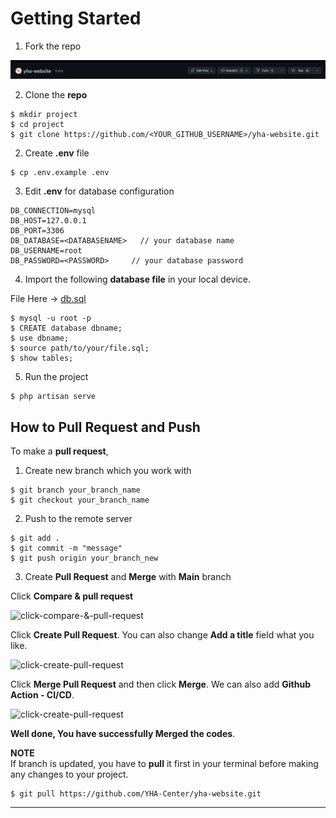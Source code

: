 # Getting Started

1. Fork the repo

![click-fork-button](../public/image/guide/click-fork-button.jpg)

2. Clone the **repo**

```shell
$ mkdir project
$ cd project
$ git clone https://github.com/<YOUR_GITHUB_USERNAME>/yha-website.git
```

2. Create **.env** file

```shell
$ cp .env.example .env
```

3. Edit **.env** for database configuration

```env
DB_CONNECTION=mysql
DB_HOST=127.0.0.1
DB_PORT=3306
DB_DATABASE=<DATABASENAME>   // your database name
DB_USERNAME=root
DB_PASSWORD=<PASSWORD>     // your database password
```
4. Import the following **database file** in your local device.

File Here -> [db.sql](https://github.com/YHA-Center/yha-website/db.sql)

```shell
$ mysql -u root -p
$ CREATE database dbname;
$ use dbname;
$ source path/to/your/file.sql;
$ show tables;
```

5. Run the project

```shell
$ php artisan serve
```

## How to Pull Request and Push

To make a **pull request**, 

1. Create new branch which you work with

```shell
$ git branch your_branch_name
$ git checkout your_branch_name
```

2. Push to the remote server

```shell
$ git add .
$ git commit -m "message"
$ git push origin your_branch_new
```

3. Create **Pull Request** and **Merge** with **Main** branch

Click **Compare & pull request**

![click-compare-&-pull-request](../public/image/guide/click-pull-request.jpg)

Click **Create Pull Request**. You can also change **Add a title** field what you like.

![click-create-pull-request](../public/image/guide/click-pull-request-btn.jpg)

Click **Merge Pull Request** and then click **Merge**. We can also add **Github Action - CI/CD**.

![click-create-pull-request](../public/image/guide/click-merge-pull-request.jpg)

**Well done, You have successfully Merged the codes**.

**NOTE**   
If branch is updated, you have to **pull** it first in your terminal before making any changes to your project.

```shell
$ git pull https://github.com/YHA-Center/yha-website.git
```
---